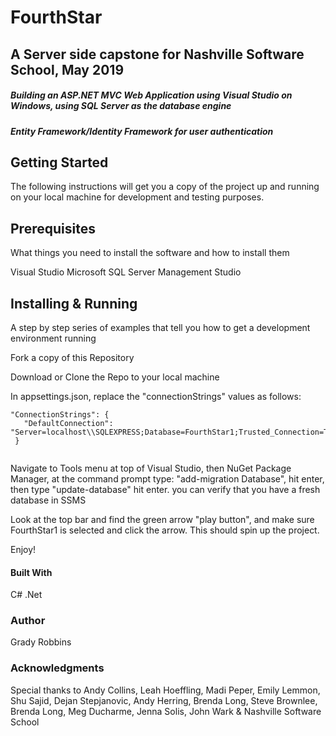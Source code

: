 # FourthStar

## A Server side capstone for Nashville Software School, May 2019

##### Building an ASP.NET MVC Web Application using Visual Studio on Windows, using SQL Server as the database engine

##### Entity Framework/Identity Framework for user authentication

## Getting Started
The following instructions will get you a copy of the project up and running on your local machine for development and testing purposes.

## Prerequisites
What things you need to install the software and how to install them

Visual Studio
Microsoft SQL Server Management Studio

## Installing & Running
A step by step series of examples that tell you how to get a development environment running

Fork a copy of this Repository

Download or Clone the Repo to your local machine

In appsettings.json,  replace the "connectionStrings" values as follows: 

```
"ConnectionStrings": {
   "DefaultConnection": "Server=localhost\\SQLEXPRESS;Database=FourthStar1;Trusted_Connection=True;MultipleActiveResultSets=true"
 }
 
```

Navigate to Tools menu at top of Visual Studio, then NuGet Package Manager, at the command prompt type: "add-migration Database", hit enter, then type "update-database" hit enter.  you can verify that you have a fresh database in SSMS

Look at the top bar and find the green arrow "play button", and make sure FourthStar1 is selected and click the arrow.  This should spin up the project.

Enjoy!

#### Built With
C#
.Net

### Author
Grady Robbins

### Acknowledgments
Special thanks to Andy Collins, Leah Hoeffling, Madi Peper, Emily Lemmon, Shu Sajid, Dejan Stepjanovic, Andy Herring, Brenda Long, Steve Brownlee, Brenda Long, Meg Ducharme, Jenna Solis, John Wark & Nashville Software School
